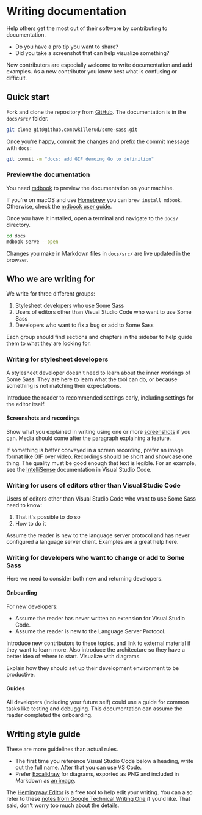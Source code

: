 # Writing documentation

Help others get the most out of their software by contributing to documentation.

- Do you have a pro tip you want to share?
- Did you take a screenshot that can help visualize something?

New contributors are especially welcome to write documentation and add examples. As a new contributor you know best what is confusing or difficult.

## Quick start

Fork and clone the repository from [GitHub][repo]. The documentation is in the `docs/src/` folder.

```sh
git clone git@github.com:wkillerud/some-sass.git
```

Once you're happy, commit the changes and prefix the commit message with `docs:`

```sh
git commit -m "docs: add GIF demoing Go to definition"
```

### Preview the documentation

You need [mdbook] to preview the documentation on your machine.

If you're on macOS and use [Homebrew][brew] you can `brew install mdbook`. Otherwise, check the [mdbook user guide](https://rust-lang.github.io/mdBook/guide/installation.html).

Once you have it installed, open a terminal and navigate to the `docs/` directory.

```sh
cd docs
mdbook serve --open
```

Changes you make in Markdown files in `docs/src/` are live updated in the browser.

## Who we are writing for

We write for three different groups:

1. Stylesheet developers who use Some Sass
2. Users of editors other than Visual Studio Code who want to use Some Sass
3. Developers who want to fix a bug or add to Some Sass

Each group should find sections and chapters in the sidebar to help guide them to what they are looking for.

### Writing for stylesheet developers

A stylesheet developer doesn't need to learn about the inner workings of Some Sass. They are here to learn what the tool can do, or because something is not matching their expectations.

Introduce the reader to recommended settings early, including settings for the editor itself.

#### Screenshots and recordings

Show what you explained in writing using one or more [screenshots](https://rust-lang.github.io/mdBook/format/markdown.html#images) if you can. Media should come after the paragraph explaining a feature.

If something is better conveyed in a screen recording, prefer an image format like GIF over video. Recordings should be short and showcase one thing. The quality must be good enough that text is legible. For an example, see the [IntelliSense](https://code.visualstudio.com/docs/editor/intellisense) documentation in Visual Studio Code.

### Writing for users of editors other than Visual Studio Code

Users of editors other than Visual Studio Code who want to use Some Sass need to know:

1. That it's possible to do so
2. How to do it

Assume the reader is new to the language server protocol and has never configured a language server client. Examples are a great help here.

### Writing for developers who want to change or add to Some Sass

Here we need to consider both new and returning developers.

#### Onboarding

For new developers:

- Assume the reader has never written an extension for Visual Studio Code.
- Assume the reader is new to the Language Server Protocol.

Introduce new contributors to these topics, and link to external material if they want to learn more. Also introduce the architecture so they have a better idea of where to start. Visualize with diagrams.

Explain how they should set up their development environment to be productive.

#### Guides

All developers (including your future self) could use a guide for common tasks like testing and debugging. This documentation can assume the reader completed the onboarding.

## Writing style guide

These are more guidelines than actual rules.

- The first time you reference Visual Studio Code below a heading, write out the full name. After that you can use VS Code.
- Prefer [Excalidraw][excalidraw] for diagrams, exported as PNG and included in Markdown as [an image][images].

The [Hemingway Editor](https://hemingwayapp.com/) is a free tool to help edit your writing. You can also refer to these [notes from Google Technical Writing One][gtechwriting] if you'd like. That said, don't worry too much about the details.

[brew]: https://brew.sh
[mdbook]: https://rust-lang.github.io/mdBook/
[installation]: https://rust-lang.github.io/mdBook/guide/installation.html
[repo]: https://github.com/wkillerud/some-sass
[excalidraw]: https://excalidraw.com
[images]: https://rust-lang.github.io/mdBook/format/markdown.html#images
[gtechwriting]: https://www.williamkillerud.com/blog/notes-from-google-technical-writing-one/
